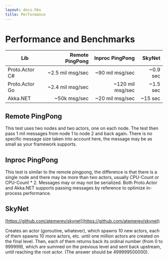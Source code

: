 ```yaml
---
layout: docs.hbs
title: Performance
---
```


# Performance and Benchmarks

| Lib              | Remote PingPong   | Inproc PingPong   | SkyNet              |
| ---------------- | -----------------:| -----------------:| -------------------:|
| Proto.Actor C#   | ~2.5 mil msg/sec  | ~90 mil msg/sec   | ~0.9 sec            |
| Proto.Actor Go   | ~2.4 mil msg/sec  | ~120 mil msg/sec  | ~1.5 sec            |
| Akka.NET         | ~50k msg/sec      | ~20 mil msg/sec   | ~15 sec             |

## Remote PingPong

This test uses two nodes and two actors, one on each node.
The test then pass 1 mil messages from node 1 to node 2 and back again.
There is no specific message size taken into account here, the message may be as small as
your framework supports.

## Inproc PingPong

This test is similar to the remote pingpong, the difference is that there is a single node and
there may be more than two actors, usually CPU-Count or CPU-Count * 2.
Messages may or may not be serialized. Both Proto.Actor and Akka.NET supports passing messages by reference
to optimize in-process performance.

## SkyNet

[https://github.com/atemerev/skynet](https://github.com/atemerev/skynet)

Creates an actor (goroutine, whatever), which spawns 10 new actors, each of them spawns 10 more actors, etc. until one million actors are created on the final level. Then, each of them returns back its ordinal number (from 0 to 999999), which are summed on the previous level and sent back upstream, until reaching the root actor. (The answer should be 499999500000).
